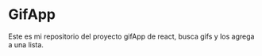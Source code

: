 # GifApp

Este es mi repositorio del proyecto gifApp de react, busca gifs y los agrega a una lista.

